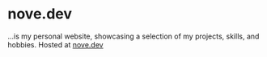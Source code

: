 # nove.dev

...is my personal website, showcasing a selection of my projects, skills, and hobbies. Hosted at [nove.dev](https://nove.dev/)
